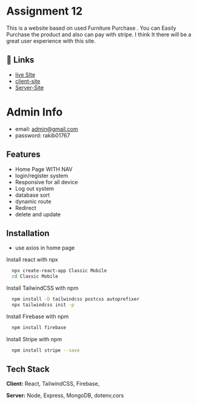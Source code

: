 # Assignment 12

This is a website based on  used Furniture Purchase . You can Easily Purchase the product and also can pay with stripe. I think It there will be a great user experience with this site. 

## 🔗 Links
- [live SIte](https://minimal-furniture-d40b5.web.app/)
- [client-site](https://github.com/programming-hero-web-course-4/b612-used-products-resale-clients-side-RakibHasan03)
- [Server-Site](https://github.com/programming-hero-web-course-4/b612-used-products-resale-server-side-RakibHasan03)

# Admin Info
- email: admin@gmail.com
- password: rakib01767

## Features

- Home Page WITH NAV
- login/register system
- Responsive for all device
- Log out system
- database sort
- dynamic route
- Redirect
- delete and update


## Installation

- use axios in home page

Install react with npx

```bash
  npx create-react-app Classic Mobile
  cd Classic Mobile
``` 
Install TailwindCSS with npm
```bash
  npm install -D tailwindcss postcss autoprefixer
  npx tailwindcss init -p
```
Install Firebase with npm
```bash
  npm install firebase
```
Install Stripe with npm
```bash
  npm install stripe --save
```

## Tech Stack

**Client:** React, TailwindCSS, Firebase,

**Server:** Node, Express, MongoDB, dotenv,cors


